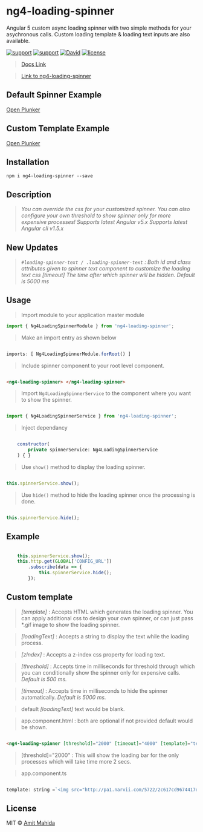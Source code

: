 # ng4-loading-spinner

Angular 5 custom async loading spinner with two simple methods for your asychronous calls.
Custom loading template & loading text inputs are also available.

[![support](https://img.shields.io/badge/Support-Angular%205.x-brightgreen.svg)](https://angular.io/docs)
[![support](https://img.shields.io/badge/Support-Angular%204.x-brightgreen.svg)](https://v4.angular.io/docs)
[![David](https://img.shields.io/david/peer/webcomponents/generator-element.svg)]()
[![license](https://img.shields.io/github/license/mashape/apistatus.svg)]()


> [ Docs Link ](https://amitmahida92.github.io/ng4-loading-spinner)

> [Link to ng4-loading-spinner](https://www.npmjs.com/package/ng4-loading-spinner)

## Default Spinner Example

[Open Plunker](https://plnkr.co/edit/I3MoLhxz1NO9PVtMTiaH?p=preview)

## Custom Template Example

[Open Plunker](https://plnkr.co/edit/gX8uvP2hb7DiE8Hs0a1R?p=preview)

## Installation

`npm i ng4-loading-spinner --save`

## Description

> *You can override the css for your customized spinner.*
> *You can also configure your own threshold to show spinner only for more expensive processes!*
> *Supports latest Angular v5.x*
> *Supports latest Angular cli v1.5.x*

## New Updates

> *`#loading-spinner-text / .loading-spinner-text` : Both id and class attributes given to spinner text component to customize the loading text css*
> *[timeout] The time after which spinner will be hidden. Default is 5000 ms*

## Usage

> Import module to your application master module

```javascript
import { Ng4LoadingSpinnerModule } from 'ng4-loading-spinner';
```

> Make an import entry as shown below

```javascript

imports: [ Ng4LoadingSpinnerModule.forRoot() ]

```

> Include spinner component to your root level component.

```html

<ng4-loading-spinner> </ng4-loading-spinner>

```

> Import `Ng4LoadingSpinnerService` to the component where you want to show the spinner.

```javascript

import { Ng4LoadingSpinnerService } from 'ng4-loading-spinner';

```

> Inject dependancy

```javascript

    constructor(
        private spinnerService: Ng4LoadingSpinnerService
    ) { }

```

> Use `show()` method to display the loading spinner.

```javascript

this.spinnerService.show();

```

> Use `hide()` method to hide the loading spinner once the processing is done.

```javascript

this.spinnerService.hide();

```

## Example

```javascript

    this.spinnerService.show();
    this.http.get(GLOBAL['CONFIG_URL'])
        .subscribe(data => {
            this.spinnerService.hide();
        });

```

## Custom template

> *[template]* : Accepts HTML which generates the loading spinner. You can apply additional css to design your own spinner, or can just pass *.gif image to show the loading spinner.

> *[loadingText]* : Accepts a string to display the text while the loading process.

> *[zIndex]* : Accepts a z-index css property for loading text.

> *[threshold]* : Accepts time in milliseconds for threshold through which you can conditionally show the spinner only for expensive calls. *Default is 500 ms.*

> *[timeout]* : Accepts time in milliseconds to hide the spinner automatically. *Default is 5000 ms.*

> default *[loadingText]* text would be blank.

> app.component.html : both are optional if not provided default would be shown.        

```html

<ng4-loading-spinner [threshold]="2000" [timeout]="4000" [template]="template" [loadingText]="'Please wait...'" [zIndex]="9999"></ng4-loading-spinner>

```

> [threshold]="2000" : This will show the loading bar for the only processes which will take time more 2 secs.

> app.component.ts

```javascript

template: string =`<img src="http://pa1.narvii.com/5722/2c617cd9674417d272084884b61e4bb7dd5f0b15_hq.gif" />`

```

## License

MIT © [Amit Mahida](mailto:amit.mahida9292@gmail.com)
